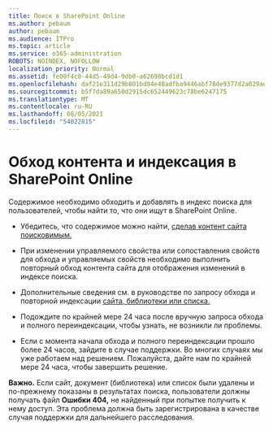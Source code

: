 ```yaml
---
title: Поиск в SharePoint Online
ms.author: pebaum
author: pebaum
ms.audience: ITPro
ms.topic: article
ms.service: o365-administration
ROBOTS: NOINDEX, NOFOLLOW
localization_priority: Normal
ms.assetid: fe00f4c0-44d5-49d4-9db0-a62698bcd1d1
ms.openlocfilehash: daf21e311d29b801bd04e48adfba9446abf78de9377d2a029aebccbac3910c62
ms.sourcegitcommit: b5f7da89a650d2915dc652449623c78be6247175
ms.translationtype: MT
ms.contentlocale: ru-RU
ms.lasthandoff: 08/05/2021
ms.locfileid: "54022815"
---
```

# <a name="content-crawling-and-indexing-in-sharepoint-online"></a>Обход контента и индексация в SharePoint Online

Содержимое необходимо обходить и добавлять в индекс поиска для пользователей, чтобы найти то, что они ищут в SharePoint Online.

- Убедитесь, что содержимое можно найти, [сделав контент сайта поисковимым.](https://docs.microsoft.com/sharepoint/make-site-content-searchable)

- При изменении управляемого свойства или сопоставления свойств для обхода и управляемых свойств необходимо выполнить повторный обход контента сайта для отображения изменений в индексе поиска.

- Дополнительные сведения см. в руководстве по запросу обхода и повторной индексации [сайта, библиотеки или списка.](https://docs.microsoft.com/sharepoint/crawl-site-content)

- Подождите по крайней мере 24 часа после вручную запроса обхода и полного переиндексации, чтобы узнать, не возникли ли проблемы.

- Если с момента начала обхода и полного переиндексации прошло более 24 часов, зайдите в случае поддержки. Во многих случаях мы уже работаем над решением. Пожалуйста, дайте нам по крайней мере 24 часа, чтобы завершить решение.

**Важно.** Если сайт, документ (библиотека) или список были удалены и по-прежнему показаны в результатах поиска, пользователи должны получать файл **Ошибки 404,** не найденный при попытке получить к нему доступ. Эта проблема должна быть зарегистрирована в качестве случая поддержки для дальнейшего расследования.



